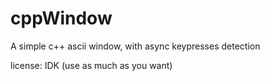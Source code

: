 # cppWindow
A simple c++ ascii window, with async keypresses detection






license: IDK (use as much as you want)
